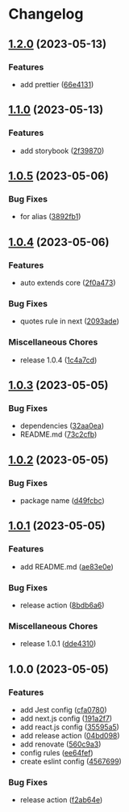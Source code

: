 # Changelog

## [1.2.0](https://github.com/shiron4710/eslint-config/compare/v1.1.0...v1.2.0) (2023-05-13)


### Features

* add prettier ([66e4131](https://github.com/shiron4710/eslint-config/commit/66e413146d1ab54e42bb4a087bb72a63914f47aa))

## [1.1.0](https://github.com/shiron4710/eslint-config/compare/v1.0.5...v1.1.0) (2023-05-13)


### Features

* add storybook ([2f39870](https://github.com/shiron4710/eslint-config/commit/2f3987013a47ce4b87a8eb46dea9f81eb9fe5d4d))

## [1.0.5](https://github.com/shiron4710/eslint-config/compare/v1.0.4...v1.0.5) (2023-05-06)


### Bug Fixes

* for alias ([3892fb1](https://github.com/shiron4710/eslint-config/commit/3892fb1889afc848187a7a4d3d7075af911b7e11))

## [1.0.4](https://github.com/shiron4710/eslint-config/compare/v1.0.3...v1.0.4) (2023-05-06)


### Features

* auto extends core ([2f0a473](https://github.com/shiron4710/eslint-config/commit/2f0a4737479d6aeca52b552d17f41bb33feee003))


### Bug Fixes

* quotes rule in next ([2093ade](https://github.com/shiron4710/eslint-config/commit/2093ade09af4409945ebfb122be0edffc3878942))


### Miscellaneous Chores

* release 1.0.4 ([1c4a7cd](https://github.com/shiron4710/eslint-config/commit/1c4a7cd936897e502375cf9832aa5b4727b18764))

## [1.0.3](https://github.com/shiron4710/eslint-config/compare/v1.0.2...v1.0.3) (2023-05-05)


### Bug Fixes

* dependencies ([32aa0ea](https://github.com/shiron4710/eslint-config/commit/32aa0ea2d114bf9215be68928167afa38698759b))
* README.md ([73c2cfb](https://github.com/shiron4710/eslint-config/commit/73c2cfb004843eef6f01627a644d79590e596092))

## [1.0.2](https://github.com/shiron4710/eslint-config/compare/v1.0.1...v1.0.2) (2023-05-05)


### Bug Fixes

* package name ([d49fcbc](https://github.com/shiron4710/eslint-config/commit/d49fcbc3e7aa33b0666fb8dcedc3c4ed137b0130))

## [1.0.1](https://github.com/shiron4710/eslint-config/compare/v1.0.0...v1.0.1) (2023-05-05)


### Features

* add README.md ([ae83e0e](https://github.com/shiron4710/eslint-config/commit/ae83e0eb4735712e06125901efa7309b8c208607))


### Bug Fixes

* release action ([8bdb6a6](https://github.com/shiron4710/eslint-config/commit/8bdb6a697b8d194bbbd50a4379a737a08202b140))


### Miscellaneous Chores

* release 1.0.1 ([dde4310](https://github.com/shiron4710/eslint-config/commit/dde4310261d8d639233d344e07d523a8cf04b9d6))

## 1.0.0 (2023-05-05)


### Features

* add Jest config ([cfa0780](https://github.com/shiron4710/eslint-config/commit/cfa07807cc2a249bf0277d25070259b316844c45))
* add next.js config ([191a2f7](https://github.com/shiron4710/eslint-config/commit/191a2f74f98ee37bef235cad5b83935f5ef063e3))
* add react.js config ([35595a5](https://github.com/shiron4710/eslint-config/commit/35595a562bc3acd7a0c9a52601c0a32f1960300d))
* add release action ([04bd098](https://github.com/shiron4710/eslint-config/commit/04bd098204c222c69c6b7de2b97ad56e5578f665))
* add renovate ([560c9a3](https://github.com/shiron4710/eslint-config/commit/560c9a3e6c986280caa9d0eafc9b500c73ce3f70))
* config rules ([ee64fef](https://github.com/shiron4710/eslint-config/commit/ee64fef2c7a8c3e492d5a1ccde7f2e7da2fcaa7e))
* create eslint config ([4567699](https://github.com/shiron4710/eslint-config/commit/456769933d87fc0531c8bed1521c4e389370cda3))


### Bug Fixes

* release action ([f2ab64e](https://github.com/shiron4710/eslint-config/commit/f2ab64ef93b0eeb21aedbc451ebf495af690586d))
